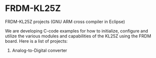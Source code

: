 FRDM-KL25Z
==========

FRDM-KL25Z projects (GNU ARM cross compiler in Eclipse)

We are developing C-code examples for how to initialize, configure and utilize the various modules and capabilities
of the KL25Z using the FRDM board.  Here is a list of projects:

1. Analog-to-Digital converter
